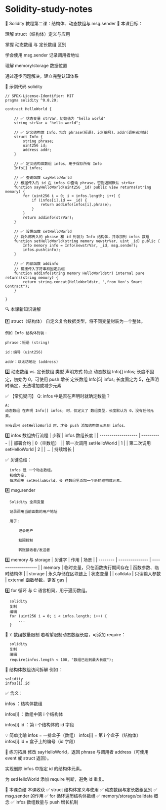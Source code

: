 # Solidity-study-notes
📝 Solidity 教程第二课：结构体、动态数组与 msg.sender
🚀 本课目标：

  理解 struct（结构体）定义与应用

  掌握 动态数组 与 定长数组 区别

  学会使用 msg.sender 记录调用者地址

  理解 memory/storage 数据位置

  通过逐步问题解决，建立完整认知体系

📂 示例代码
solidity

    // SPDX-License-Identifier: MIT
    pragma solidity ^0.8.20;
    
    contract HelloWorld {
    
        // ✅ 状态变量 strVar，初始值为 "hello world"
        string strVar = "hello world";
    
        // ✅ 定义结构体 Info，包含 phrase(短语)、id(编号)、addr(调用者地址)
        struct Info {
            string phrase;
            uint256 id;
            address addr;
        }
    
        // ✅ 定义结构体数组 infos，用于保存所有 Info
        Info[] infos;
    
        // ✅ 查询函数 sayHelloWorld
        // 根据传入的 id 在 infos 中查询 phrase，否则返回默认 strVar
        function sayHelloWorld(uint256 _id) public view returns(string memory) {
            for (uint256 i = 0; i < infos.length; i++) {
                if (infos[i].id == _id) {
                    return addinfo(infos[i].phrase);
                }
            }
            return addinfo(strVar);
        }
    
        // ✅ 设置函数 setHelloWorld
        // 将外部传入的 phrase 和 id 封装为 Info 结构体，并添加到 infos 数组
        function setHelloWorld(string memory newstrVar, uint _id) public {
            Info memory info = Info(newstrVar, _id, msg.sender);
            infos.push(info);
        }
    
        // ✅ 内部函数 addinfo
        // 拼接传入字符串和固定后缀
        function addinfo(string memory HelloWorldstr) internal pure returns(string memory) {
            return string.concat(HelloWorldstr, ",from Von's Smart Contract");
        }
    
    }

🔍 本课新知识讲解
  
  1️⃣ struct（结构体）
    自定义复合数据类型，将不同变量封装为一个整体。

    例如 Info 结构体封装：

    phrase：短语 (string)

    id：编号 (uint256)

    addr：以太坊地址 (address)

2️⃣ 动态数组 vs. 定长数组
    类型	声明方式	特点
    动态数组	Info[] infos;	长度不固定，初始为 0，可使用 push 增长
    定长数组	Info[5] infos;	长度固定为 5，在声明时确定，无法增加或减少元素

✅ 【常见疑问】
    Q: infos 中是否在声明时就确定数量？

    A:  
    动态数组 在声明 Info[] infos; 时，仅定义了 数组类型，长度默认为 0，没有任何元素。
    
    只有调用 setHelloWorld 时，才会 push 添加结构体元素到 infos。

3️⃣ infos 数组执行流程
| 步骤                  | infos 数组长度 |
| ------------------- | ---------- |
| 部署合约                | 0（空数组）     |
| 第一次调用 setHelloWorld | 1          |
| 第二次调用 setHelloWorld | 2          |
| ...                 | 持续增长       |


✅ 关键总结：

      infos 是 一个动态数组，
      初始为空，
      每次调用 setHelloWorld，会 往数组里添加一个新的结构体元素。

4️⃣ msg.sender
      
      Solidity 全局变量
      
      记录调用当前函数的用户地址
      
      用于：
          
          记录用户
          
          权限控制
          
          转账接收者/发送者

5️⃣ memory 与 storage
| 关键字      | 作用              | 场景                   |
| -------- | --------------- | -------------------- |
| memory   | 临时变量，只在函数执行期间存在 | 函数参数、临时结构体           |
| storage  | 永久存储在区块链上       | 状态变量                 |
| calldata | 只读输入参数          | external 函数参数，更省 gas |

6️⃣ for 循环
    与 C 语言相同，用于遍历数组。

      solidity
      复制
      编辑
      for (uint256 i = 0; i < infos.length; i++) {
          ...
      }
🔑 7. 数组数量限制
    若希望限制动态数组长度，可添加 require：

      solidity
      复制
      编辑
      require(infos.length < 100, "数组已达到最大长度");
🧠 结构体数组访问拆解
  例如：

    solidity
    infos[i].id
✅ 含义：

  infos ：结构体数组
  
  infos[i] ：数组中第 i 个结构体
  
  infos[i].id ：第 i 个结构体的 id 字段

💡 简单比喻
infos = 一排盒子（数组）
infos[i] = 第 i 个盒子（结构体）
infos[i].id = 盒子上的编号（id 字段）

🚀 练习拓展
修改 sayHelloWorld，返回 phrase 与调用者 address（可使用 event 或 struct 返回）。

实现删除 infos 中指定 id 的结构体元素。

为 setHelloWorld 添加 require 判断，避免 id 重复。

🎯 本课总结
本课收获
  ✅ struct 结构体定义与使用
  ✅ 动态数组与定长数组区别
  ✅ msg.sender 的作用
  ✅ for 循环遍历结构体数组
  ✅ memory/storage/calldata 概念
  ✅ infos 数组数量与 push 增长机制


